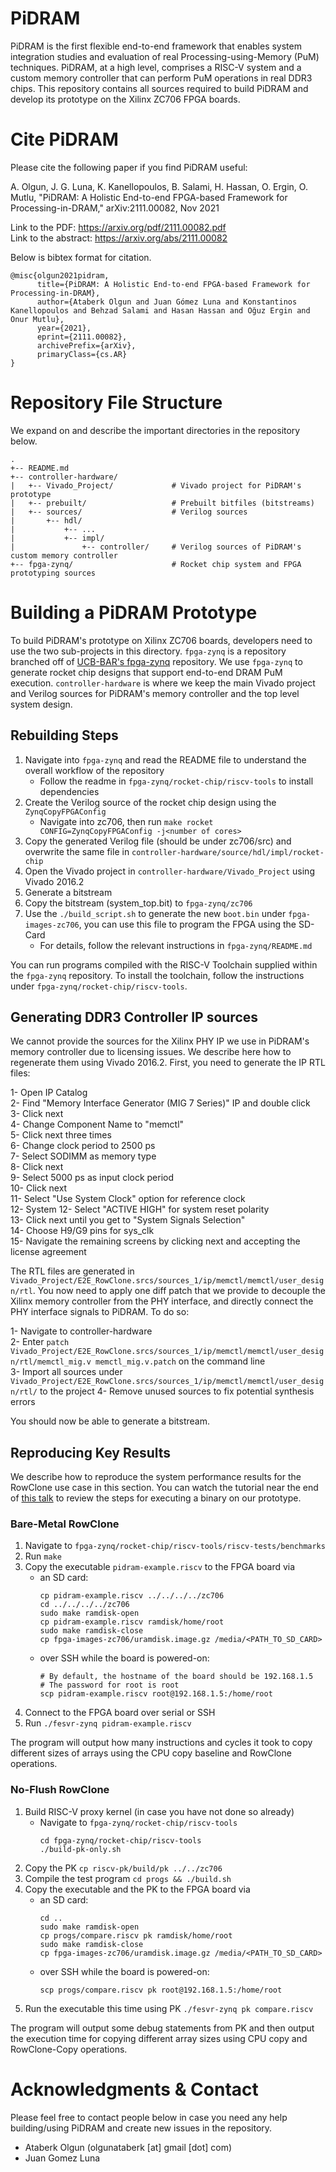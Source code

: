 # PiDRAM

PiDRAM is the first flexible end-to-end framework that enables system integration studies and evaluation of real Processing-using-Memory (PuM) techniques. PiDRAM, at a high level, comprises a RISC-V system and a custom memory controller that can perform PuM operations in real DDR3 chips. This repository contains all sources required to build PiDRAM and develop its prototype on the Xilinx ZC706 FPGA boards. 

# Cite PiDRAM

Please cite the following paper if you find PiDRAM useful:

A. Olgun, J. G. Luna, K. Kanellopoulos, B. Salami, H. Hassan, O. Ergin, O. Mutlu, "PiDRAM: A Holistic End-to-end FPGA-based Framework for Processing-in-DRAM," arXiv:2111.00082, Nov 2021

Link to the PDF: https://arxiv.org/pdf/2111.00082.pdf  
Link to the abstract: https://arxiv.org/abs/2111.00082

Below is bibtex format for citation.

```
@misc{olgun2021pidram,
      title={PiDRAM: A Holistic End-to-end FPGA-based Framework for Processing-in-DRAM}, 
      author={Ataberk Olgun and Juan Gómez Luna and Konstantinos Kanellopoulos and Behzad Salami and Hasan Hassan and Oğuz Ergin and Onur Mutlu},
      year={2021},
      eprint={2111.00082},
      archivePrefix={arXiv},
      primaryClass={cs.AR}
}
```

# Repository File Structure

We expand on and describe the important directories in the repository below.

```
.
+-- README.md
+-- controller-hardware/
|   +-- Vivado_Project/             # Vivado project for PiDRAM's prototype
|   +-- prebuilt/                   # Prebuilt bitfiles (bitstreams)
|   +-- sources/                    # Verilog sources
|       +-- hdl/
|           +-- ...
|           +-- impl/
|               +-- controller/     # Verilog sources of PiDRAM's custom memory controller
+-- fpga-zynq/                      # Rocket chip system and FPGA prototyping sources
```

# Building a PiDRAM Prototype

To build PiDRAM's prototype on Xilinx ZC706 boards, developers need to use the two sub-projects in this directory. `fpga-zynq` is a repository branched off of [UCB-BAR's fpga-zynq](https://github.com/ucb-bar/fpga-zynq) repository. We use `fpga-zynq` to generate rocket chip designs that support end-to-end DRAM PuM execution. `controller-hardware` is where we keep the main Vivado project and Verilog sources for PiDRAM's memory controller and the top level system design. 

## Rebuilding Steps

1. Navigate into `fpga-zynq` and read the README file to understand the overall workflow of the repository
    - Follow the readme in `fpga-zynq/rocket-chip/riscv-tools` to install dependencies 
3. Create the Verilog source of the rocket chip design using the `ZynqCopyFPGAConfig`
    - Navigate into zc706, then run `make rocket CONFIG=ZynqCopyFPGAConfig -j<number of cores>`
4. Copy the generated Verilog file (should be under zc706/src) and overwrite the same file in `controller-hardware/source/hdl/impl/rocket-chip`
5. Open the Vivado project in `controller-hardware/Vivado_Project` using Vivado 2016.2
6. Generate a bitstream
7. Copy the bitstream (system_top.bit) to `fpga-zynq/zc706`
8. Use the `./build_script.sh` to generate the new `boot.bin` under `fpga-images-zc706`, you can use this file to program the FPGA using the SD-Card
    - For details, follow the relevant instructions in `fpga-zynq/README.md`

You can run programs compiled with the RISC-V Toolchain supplied within the `fpga-zynq` repository. To install the toolchain, follow the instructions under `fpga-zynq/rocket-chip/riscv-tools`.

## Generating DDR3 Controller IP sources

We cannot provide the sources for the Xilinx PHY IP we use in PiDRAM's memory controller due to licensing issues. We describe here how to regenerate them using Vivado 2016.2. First, you need to generate the IP RTL files:

1- Open IP Catalog  
2- Find "Memory Interface Generator (MIG 7 Series)" IP and double click  
3- Click next  
4- Change Component Name to "memctl"  
5- Click next three times  
6- Change clock period to 2500 ps  
7- Select SODIMM as memory type  
8- Click next  
9- Select 5000 ps as input clock period  
10- Click next  
11- Select "Use System Clock" option for reference clock  
12- System
12- Select "ACTIVE HIGH" for system reset polarity  
13- Click next until you get to "System Signals Selection"  
14- Choose H9/G9 pins for sys_clk  
15- Navigate the remaining screens by clicking next and accepting the license agreement  

The RTL files are generated in `Vivado_Project/E2E_RowClone.srcs/sources_1/ip/memctl/memctl/user_design/rtl`. You now need to apply one diff patch that we provide to decouple the Xilinx memory controller from the PHY interface, and directly connect the PHY interface signals to PiDRAM. To do so:

1- Navigate to controller-hardware  
2- Enter `patch Vivado_Project/E2E_RowClone.srcs/sources_1/ip/memctl/memctl/user_design/rtl/memctl_mig.v memctl_mig.v.patch` on the command line  
3- Import all sources under `Vivado_Project/E2E_RowClone.srcs/sources_1/ip/memctl/memctl/user_design/rtl/` to the project
4- Remove unused sources to fix potential synthesis errors

You should now be able to generate a bitstream.

## Reproducing Key Results

We describe how to reproduce the system performance results for the RowClone use case in this section. You can watch the tutorial near the end of [this talk](https://youtu.be/s_z_S6FYpC8) to review the steps for executing a binary on our prototype.

### Bare-Metal RowClone

1. Navigate to `fpga-zynq/rocket-chip/riscv-tools/riscv-tests/benchmarks`  
2. Run `make`  
3. Copy the executable `pidram-example.riscv` to the FPGA board via  
    * an SD card:
        ```
        cp pidram-example.riscv ../../../../zc706
        cd ../../../../zc706
        sudo make ramdisk-open 
        cp pidram-example.riscv ramdisk/home/root
        sudo make ramdisk-close
        cp fpga-images-zc706/uramdisk.image.gz /media/<PATH_TO_SD_CARD>
        ```
    * over SSH while the board is powered-on:
        ```
        # By default, the hostname of the board should be 192.168.1.5
        # The password for root is root
        scp pidram-example.riscv root@192.168.1.5:/home/root
        ```
4. Connect to the FPGA board over serial or SSH
5. Run `./fesvr-zynq pidram-example.riscv`

The program will output how many instructions and cycles it took to copy different sizes of arrays using the CPU copy baseline and RowClone operations.

### No-Flush RowClone

1. Build RISC-V proxy kernel (in case you have not done so already)  
    *  Navigate to `fpga-zynq/rocket-chip/riscv-tools`
        ```
        cd fpga-zynq/rocket-chip/riscv-tools
        ./build-pk-only.sh
        ```
2. Copy the PK `cp riscv-pk/build/pk ../../zc706`  
3. Compile the test program `cd progs && ./build.sh`  
3. Copy the executable and the PK to the FPGA board via  
    * an SD card:
        ```
        cd ..
        sudo make ramdisk-open 
        cp progs/compare.riscv pk ramdisk/home/root
        sudo make ramdisk-close
        cp fpga-images-zc706/uramdisk.image.gz /media/<PATH_TO_SD_CARD>
        ```
    * over SSH while the board is powered-on:
        ```
        scp progs/compare.riscv pk root@192.168.1.5:/home/root
        ```
4. Run the executable this time using PK `./fesvr-zynq pk compare.riscv`

The program will output some debug statements from PK and then output the execution time for copying different array sizes using CPU copy and RowClone-Copy operations.
# Acknowledgments & Contact

Please feel free to contact people below in case you need any help building/using PiDRAM and create new issues in the repository.

- Ataberk Olgun (olgunataberk [at] gmail [dot] com)
- Juan Gomez Luna

